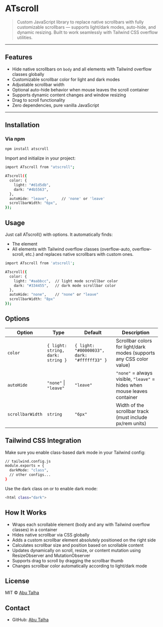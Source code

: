 # ATscroll

> Custom JavaScript library to replace native scrollbars with fully customizable scrollbars — supports light/dark modes, auto-hide, and dynamic resizing. Built to work seamlessly with Tailwind CSS overflow utilities.

---

## Features

- Hide native scrollbars on `body` and all elements with Tailwind overflow classes globally
- Customizable scrollbar color for light and dark modes
- Adjustable scrollbar width
- Optional auto-hide behavior when mouse leaves the scroll container
- Supports dynamic content changes and window resizing
- Drag to scroll functionality
- Zero dependencies, pure vanilla JavaScript

---


## Installation

### Via npm

```bash
npm install atscroll

```
Import and initialize in your project:

```bash
import ATscroll from "atscroll";

ATscroll({
  color: {
    light: "#d1d5db",
    dark: "#4b5563",
  },
  autoHide: "leave",      // 'none' or 'leave'
  scrollbarWidth: "6px",
});
```
## Usage
Just call ATscroll() with options. It automatically finds:

- The <body> element
- All elements with Tailwind overflow classes (overflow-auto, overflow-scroll, etc.) and replaces native scrollbars with custom ones.

```bash
import ATscroll from 'atscroll';

ATscroll({
  color: {
    light: "#aabbcc",  // light mode scrollbar color
    dark: "#334455",   // dark mode scrollbar color
  },
  autoHide: "none",    // "none" or "leave"
  scrollbarWidth: "8px"
});
```

## Options

| Option | Type | Default | Description |
|--------|------|---------|-------------|
| `color` | `{ light: string, dark: string }` | `{ light: "#00000033", dark: "#ffffff33" }` | Scrollbar colors for light/dark modes (supports any CSS color value) |
| `autoHide` | `"none"` \| `"leave"` | `"leave"` | `"none"` = always visible, `"leave"` = hides when mouse leaves container |
| `scrollbarWidth` | `string` | `"6px"` | Width of the scrollbar track (must include px/rem units) |

## Tailwind CSS Integration
Make sure you enable class-based dark mode in your Tailwind config:
```bash
// tailwind.config.js
module.exports = {
  darkMode: "class",
  // other configs...
}
```
Use the dark class on <html> or <body> to enable dark mode:
```bash
<html class="dark">
```

## How It Works
- Wraps each scrollable element (body and any with Tailwind overflow classes) in a container
- Hides native scrollbar via CSS globally
- Adds a custom scrollbar element absolutely positioned on the right side
- Calculates scrollbar size and position based on scrollable content
- Updates dynamically on scroll, resize, or content mutation using ResizeObserver and MutationObserver
- Supports drag to scroll by dragging the scrollbar thumb
- Changes scrollbar color automatically according to light/dark mode

## License
MIT © [Abu Talha](https://github.com/ABUTALHA373)

## Contact
- GitHub: [Abu Talha](https://github.com/ABUTALHA373)
